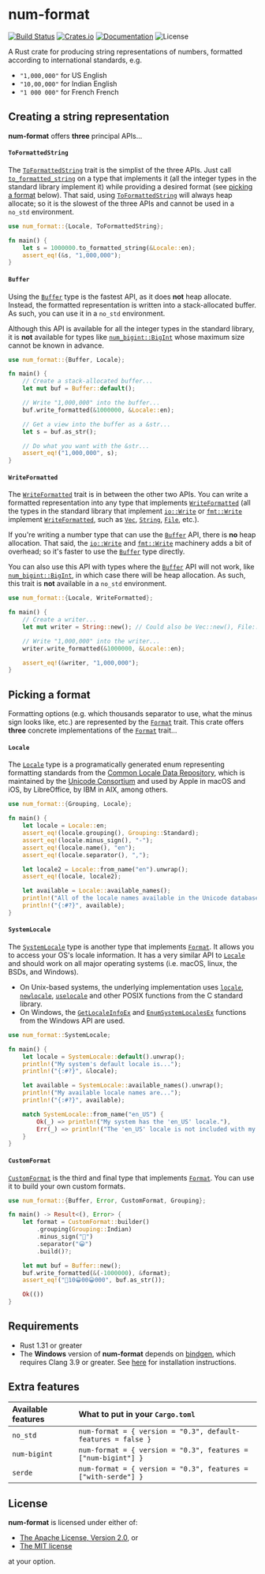 # num-format

[![Build Status](https://travis-ci.org/bcmyers/num-format.svg?branch=master)](https://travis-ci.org/bcmyers/num-format)
[![Crates.io](https://img.shields.io/crates/v/num-format.svg)](https://crates.io/crates/num-format)
[![Documentation](https://docs.rs/num-format/badge.svg)](https://docs.rs/num-format/)
![License](https://img.shields.io/crates/l/num_format.svg)

A Rust crate for producing string representations of numbers, formatted according to international
standards, e.g.

* `"1,000,000"` for US English
* `"10,00,000"` for Indian English
* `"1 000 000"` for French French

## Creating a string representation

**num-format** offers **three** principal APIs...

#### `ToFormattedString`

The [`ToFormattedString`] trait is the simplist of the three APIs. Just call
[`to_formatted_string`] on a type that implements it (all the integer types in the standard library
implement it) while providing a desired format (see [picking a format] below). That said, using
[`ToFormattedString`] will always heap allocate; so it is the slowest of the three APIs and cannot
be used in a `no_std` environment.

```rust
use num_format::{Locale, ToFormattedString};

fn main() {
    let s = 1000000.to_formatted_string(&Locale::en);
    assert_eq!(&s, "1,000,000");
}
```

#### `Buffer`

Using the [`Buffer`] type is the fastest API, as it does **not** heap allocate. Instead, the
formatted representation is written into a stack-allocated buffer. As such, you can use it in a
`no_std` environment.

Although this API is available for all the integer types in the standard library, it is **not**
available for types like [`num_bigint::BigInt`] whose maximum size cannot be known in advance.

```rust
use num_format::{Buffer, Locale};

fn main() {
    // Create a stack-allocated buffer...
    let mut buf = Buffer::default();

    // Write "1,000,000" into the buffer...
    buf.write_formatted(&1000000, &Locale::en);

    // Get a view into the buffer as a &str...
    let s = buf.as_str();

    // Do what you want with the &str...
    assert_eq!("1,000,000", s);
}
```

#### `WriteFormatted`

The [`WriteFormatted`] trait is in between the other two APIs. You can write a formatted
representation into any type that implements [`WriteFormatted`] (all the types in the standard
library that implement [`io::Write`] or [`fmt::Write`] implement [`WriteFormatted`], such as
[`Vec`], [`String`], [`File`], etc.).

If you're writing a number type that can use the [`Buffer`] API, there is **no** heap allocation.
That said, the [`io::Write`] and [`fmt::Write`] machinery adds a bit of overhead; so it's faster
to use the [`Buffer`] type directly.

You can also use this API with types where the [`Buffer`] API will not work, like
[`num_bigint::BigInt`], in which case there will be heap allocation. As such, this trait is
**not** available in a `no_std` environment.

```rust
use num_format::{Locale, WriteFormatted};

fn main() {
    // Create a writer...
    let mut writer = String::new(); // Could also be Vec::new(), File::open(...), ...

    // Write "1,000,000" into the writer...
    writer.write_formatted(&1000000, &Locale::en);

    assert_eq!(&writer, "1,000,000");
}
```

## Picking a format

Formatting options (e.g. which thousands separator to use, what the minus sign looks like, etc.)
are represented by the [`Format`] trait. This crate offers **three** concrete implementations of
the [`Format`] trait...

#### `Locale`

The [`Locale`] type is a programatically generated enum representing formatting standards from the
[Common Locale Data Repository], which is maintained by the [Unicode Consortium] and used by
Apple in macOS and iOS, by LibreOffice, by IBM in AIX, among others.

```rust
use num_format::{Grouping, Locale};

fn main() {
    let locale = Locale::en;
    assert_eq!(locale.grouping(), Grouping::Standard);
    assert_eq!(locale.minus_sign(), "-");
    assert_eq!(locale.name(), "en");
    assert_eq!(locale.separator(), ",");

    let locale2 = Locale::from_name("en").unwrap();
    assert_eq!(locale, locale2);

    let available = Locale::available_names();
    println!("All of the locale names available in the Unicode database are...");
    println!("{:#?}", available);
}
```

#### `SystemLocale`

The [`SystemLocale`] type is another type that implements [`Format`]. It allows you to access your
OS's locale information. It has a very similar API to [`Locale`] and should work on all major
operating systems (i.e. macOS, linux, the BSDs, and Windows).

* On Unix-based systems, the underlying implementation uses [`locale`], [`newlocale`],
  [`uselocale`] and other POSIX functions from the C standard library.
* On Windows, the [`GetLocaleInfoEx`] and [`EnumSystemLocalesEx`] functions from the Windows API
  are used.

```rust
use num_format::SystemLocale;

fn main() {
    let locale = SystemLocale::default().unwrap();
    println!("My system's default locale is...");
    println!("{:#?}", &locale);

    let available = SystemLocale::available_names().unwrap();
    println!("My available locale names are...");
    println!("{:#?}", available);

    match SystemLocale::from_name("en_US") {
        Ok(_) => println!("My system has the 'en_US' locale."),
        Err(_) => println!("The 'en_US' locale is not included with my system."),
    }
}
```

#### `CustomFormat`

[`CustomFormat`] is the third and final type that implements [`Format`]. You can use it to build
your own custom formats.

```rust
use num_format::{Buffer, Error, CustomFormat, Grouping};

fn main() -> Result<(), Error> {
    let format = CustomFormat::builder()
        .grouping(Grouping::Indian)
        .minus_sign("🙌")
        .separator("😀")
        .build()?;

    let mut buf = Buffer::new();
    buf.write_formatted(&(-1000000), &format);
    assert_eq!("🙌10😀00😀000", buf.as_str());

    Ok(())
}
```

## Requirements

* Rust 1.31 or greater
* The **Windows** version of **num-format** depends on [bindgen], which requires Clang 3.9 or
  greater. See [here](https://rust-lang.github.io/rust-bindgen/requirements.html) for installation
  instructions.

## Extra features

| Available features | What to put in your `Cargo.toml`                              |
| :----------------- | :------------------------------------------------------------ |
| `no_std`           | `num-format = { version = "0.3", default-features = false }`  |
| `num-bigint`       | `num-format = { version = "0.3", features = ["num-bigint"] }` |
| `serde`            | `num-format = { version = "0.3", features = ["with-serde"] }` |

## License

**num-format** is licensed under either of:

- [The Apache License, Version 2.0], or
- [The MIT license]

at your option.

[bindgen]: https://crates.io/crates/bindgen
[`Buffer`]: struct.Buffer.html
[Common Locale Data Repository]: https://en.wikipedia.org/wiki/Common_Locale_Data_Repository
[`CustomFormat`]: format/struct.CustomFormat.html
[`EnumSystemLocalesEx`]: https://docs.microsoft.com/en-us/windows/desktop/api/winnls/nf-winnls-enumsystemlocalesex
[`File`]: https://doc.rust-lang.org/std/fs/struct.File.html
[`fmt::Write`]: https://doc.rust-lang.org/std/fmt/fn.write.html
[`Format`]: format/trait.Format.html
[`GetLocaleInfoEx`]: https://docs.microsoft.com/en-us/windows/desktop/api/winnls/nf-winnls-getlocaleinfoex
[`io::Write`]: https://doc.rust-lang.org/std/io/trait.Write.html
[`locale`]: http://man7.org/linux/man-pages/man1/locale.1.html
[`Locale`]: format/enum.Locale.html
[`localeconv`]: https://www.gnu.org/software/libc/manual/html_node/The-Lame-Way-to-Locale-Data.html#The-Lame-Way-to-Locale-Data
[`newlocale`]: http://man7.org/linux/man-pages/man3/newlocale.3.html
[`num_bigint::BigInt`]: https://docs.rs/num-bigint/0.2.2/num_bigint/struct.BigInt.html
[picking a format]: #picking-a-format
[`setlocale`]: https://www.gnu.org/software/libc/manual/html_node/Setting-the-Locale.html
[`String`]: https://doc.rust-lang.org/std/string/struct.String.html
[`SystemLocale`]: format/struct.SystemLocale.html
[The Apache License, Version 2.0]: http://www.apache.org/licenses/LICENSE-2.0
[The MIT license]: http://opensource.org/licenses/MIT
[`ToFormattedString`]: trait.ToFormattedString.html
[`to_formatted_string`]: trait.ToFormattedString.html#method.to_formatted_string
[Unicode Consortium]: https://en.wikipedia.org/wiki/Unicode_Consortium
[`uselocale`]: http://man7.org/linux/man-pages/man3/uselocale.3.html
[`Vec`]: https://doc.rust-lang.org/std/vec/struct.Vec.html
[`WriteFormatted`]: trait.WriteFormatted.html
